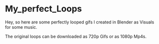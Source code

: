 # My_perfect_Loops
Hey, so here are some perfectly looped gifs I created in Blender as Visuals for some music. 

The original loops can be downloaded as 720p Gifs or as 1080p Mp4s.
